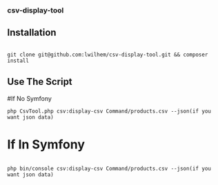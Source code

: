 ### csv-display-tool

## Installation

```

git clone git@github.com:lwilhem/csv-display-tool.git && composer install

```

## Use The Script

#If No Symfony

```
php CsvTool.php csv:display-csv Command/products.csv --json(if you want json data)

```
	
# If In Symfony

```

php bin/console csv:display-csv Command/products.csv --json(if you want json data)

```
